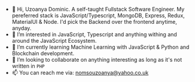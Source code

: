 - 👋 Hi, Uzoanya Dominic. A self-taught Fullstack Software Engineer. My pereferred stack is JavaScript/Typescript, MongoDB, Express, Redux, MaterialUI & Node. I'd pick the Backend over the frontend anytime, anyday.
- 👀 I’m interested in JavaScript, Typescript and anything withing and around the JavaScript Ecosystem.
- 🌱 I’m currently learning Machine Learning with JavaScript & Python and Blockchain development.
- 💞️ I’m looking to collaborate on anything interesting as long as it's not written in `PHP`
- 📫 You can reach me via: nomsouzoanya@yahoo.co.uk

<!---
barman47/barman47 is a ✨ special ✨ repository because its `README.md` (this file) appears on your GitHub profile.
You can click the Preview link to take a look at your changes.
--->
